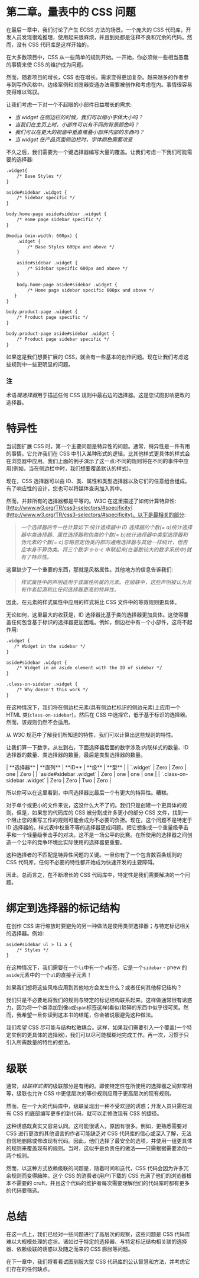 # 第二章。量表中的 CSS 问题

在最后一章中，我们讨论了产生 ECSS 方法的场景。一个庞大的 CSS 代码库，开发人员发现很难推理，使用起来很麻烦，并且到处都是注释不良和冗余的代码。然而，没有 CSS 代码库是这样开始的。

在大多数项目中，CSS 从一些简单的规则开始。一开始，你必须做一些相当愚蠢的事情来使 CSS 的维护成为问题。

然而，随着项目的增长，CSS 也在增长。需求变得更加复杂。越来越多的作者参与到写作风格中。边缘案例和浏览器变通办法需要被创作和考虑在内。事情很容易变得难以驾驭。

让我们考虑一下对一个不起眼的小部件日益增长的需求:

*   *当 widget 在侧边栏的时候，我们可以缩小字体大小吗？*
*   *当我们在主页上时，小部件可以有不同的背景颜色吗？*
*   *我们可以在更大的视窗中垂直堆叠小部件内部的东西吗？*
*   *当 widget 在产品页面侧边栏时，字体颜色需要改变*

不久之后，我们需要为一个键选择器编写大量的覆盖。让我们考虑一下我们可能需要的选择器:

```html
.widget{
    /* Base Styles */
}

aside#sidebar .widget {
    /* Sidebar specific */
}

body.home-page aside#sidebar .widget {
    /* Home page sidebar specific */
}

@media (min-width: 600px) {
    .widget {
        /* Base Styles 600px and above */
    }

    aside#sidebar .widget {
        /* Sidebar specific 600px and above */
    }

    body.home-page aside#sidebar .widget {
        /* Home page sidebar specific 600px and above */
   }    
}

body.product-page .widget {
    /* Product page specific */
}

body.product-page aside#sidebar .widget {
    /* Product page sidebar specific */
}
```

如果这是我们想要扩展的 CSS，就会有一些基本的创作问题。现在让我们考虑这些规则中一些更明显的问题。

### 注

术语*键选择器*用于描述任何 CSS 规则中最右边的选择器。这是您试图影响更改的选择器。

# 特异性

当试图扩展 CSS 时，第一个主要问题是特异性的问题。通常，特异性是一件有用的事情。它允许我们在 CSS 中引入某种形式的逻辑。比其他样式更具体的样式会在浏览器中应用。我们上面的例子演示了这一点:不同的规则将在不同的事件中应用(例如，当在侧边栏中时，我们想要覆盖默认的样式)。

现在，CSS 选择器可以由 ID、类、属性和类型选择器以及它们的任意组合组成。有了响应性的设计，您也可以将媒体查询加入其中。

然而，并非所有的选择器都是平等的。W3C 在这里描述了如何计算特异性:[http://www.w3.org/TR/css3-selectors/#specificity](http://www.w3.org/TR/css3-selectors/#specificity)。以下是最相关的部分:

> *一个选择器的专一性计算如下:统计选择器中 ID 选择器的个数(= a)统计选择器中类选择器、属性选择器和伪类的个数(= b)统计选择器中类型选择器和伪元素的个数(= c)忽略否定伪类内部的通用选择器与其他一样统计，但否定本身不算伪类。将三个数字 a-b-c 串联起来(在基数较大的数字系统中)就有了特异性。*

这里缺少了一个重要的东西，那就是风格属性。其他地方的信息告诉我们:

> *样式属性中的声明适用于该属性所属的元素。在级联中，这些声明被认为具有作者起源和比任何选择器更高的特异性。*

因此，在元素的样式属性中应用的样式将比 CSS 文件中的等效规则更具体。

无论如何，这里最大的收获是，ID 选择器比基于类的选择器更加具体。这使得覆盖任何包含基于标识的选择器更加困难。例如，侧边栏中有一个小部件，这将不起作用:

```html
.widget {
   /* Widget in the sidebar */
}

aside#sidebar .widget {
    /* Widget in an aside element with the ID of sidebar */
}

.class-on-sidebar .widget {
    /* Why doesn't this work */
}
```

在这种情况下，我们将在侧边栏元素(具有侧边栏标识的侧边元素)上应用一个 HTML 类(`class-on-sidebar`)，然后在 CSS 中选择它，低于基于标识的选择器。然而，该规则仍然不会适用。

从 W3C 规范中了解我们所知道的特性，我们可以计算出这些规则的特性。

让我们算一下数字。从左到右，下面选择器后面的数字涉及:内联样式的数量、ID 选择器的数量、类选择器的数量，最后是类型选择器的数量。

<colgroup class="calibre12"><col class="calibre13"> <col class="calibre13"> <col class="calibre13"> <col class="calibre13"> <col class="calibre13"></colgroup> 
| **选择器** | **直列** | **ID** | **级** | **型** |
| `.widget` | Zero | Zero | one | Zero |
| `aside#sidebar .widget` | Zero | one | one | one |
| `.class-on-sidebar .widget` | Zero | Zero | Two | Zero |

所以你可以在这里看到，中间选择器比最后一个有更大的特异性。糟糕。

对于单个或更小的文件来说，这没什么大不了的。我们只是创建一个更具体的规则。但是，如果您的代码库的 CSS 被分割成许多更小的部分 CSS 文件，找到一个阻止您的重写工作的规则可能会成为不必要的负担。现在，这个问题不是特定于 ID 选择器的。样式表中权重不等的选择器更成问题。把它想象成一个重量级拳击手和一个轻量级拳击手的对决。这不是一场公平的比赛。在所使用的选择器之间创造一个公平的竞争环境比实际使用的选择器更重要。

这种选择者的不匹配是特异性问题的关键。一旦你有了一个包含数百条规则的 CSS 代码库，任何不必要的特性都开始成为快速开发的主要障碍。

因此，总而言之，在不断增长的 CSS 代码库中，特定性是我们需要解决的一个问题。

# 绑定到选择器的标记结构

在创作 CSS 进行缩放时要避免的另一种做法是使用类型选择器；与特定标记相关的选择器。例如:

```html
aside#sidebar ul > li a {
    /* Styles */
}
```

在这种情况下，我们需要在一个`li`中有一个`a`标签，它是一个`sidebar` - phew 的`aside`元素中的一个`ul`的直接子元素！

如果我们想将这些风格应用到其他地方会发生什么？或者任何其他标记结构？

我们只是不必要地将我们的规则与特定的标记结构联系起来。这样做通常很有诱惑力，因为将一个类添加到像`a`或`span`标签这样(看似)琐碎的东西中似乎很可笑。然而，我希望一旦你读到这本书的结尾，你会被说服避免这种做法。

我们希望 CSS 尽可能与结构松散耦合。这样，如果我们需要引入一个覆盖(一个特定实例的更具体的选择器)，我们可以尽可能模糊地完成工作。再一次，习惯于只引入所需数量的特性的想法。

# 级联

通常，*级联样式表*的级联部分是有用的。即使特定性在所使用的选择器之间非常相等，级联也允许 CSS 中更低层次的等价规则应用于更高层次的现有规则。

然而，在一个大的代码库中，级联呈现出一种不受欢迎的诱惑；开发人员只需在现有 CSS 的底部编写更多的新代码，就可以走修改现有 CSS 的捷径。

这种诱惑既真实又容易认同。这可能很诱人，原因有很多。例如，更熟悉需要对 CSS 进行更改的其他语言的作者可能缺乏对 CSS 代码库的信心或深入了解，无法自信地删除或修改现有代码。因此，他们选择了最安全的选项，并使用一组更具体的规则来覆盖现有的规则。当时，这似乎是负责任的做法——只需根据需要添加一两个规则。

然而，以这种方式依赖级联的问题是，随着时间和迭代，CSS 代码会因为许多冗余规则而变得臃肿。这个 CSS 的消费者(用户)下载的 CSS 充满了他们的浏览器根本不需要的 cruft，并且这个代码的维护者每次需要理解他们的代码库时都有更多的代码要筛选。

# 总结

在这一点上，我们已经对一些问题进行了高层次的观察，这些问题是 CSS 代码库难以大规模处理的症状。诸如过于特定的选择器、与特定标记结构相关联的选择器、依赖级联的诱惑以及随之而来的 CSS 膨胀等问题。

在下一章中，我们将看看试图驯服大型 CSS 代码库的公认智慧和方法，并考虑它们存在的任何缺点。
